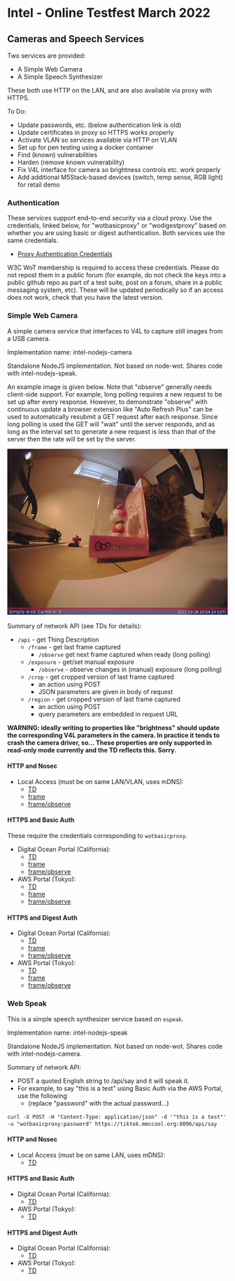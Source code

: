 # Intel - Online Testfest March 2022

## Cameras and Speech Services
Two services are provided:
* A Simple Web Camera
* A Simple Speech Synthesizer

These both use HTTP on the LAN, and are also available via proxy with HTTPS.

To Do:
* Update passwords, etc. (below authentication link is old)
* Update certificates in proxy so HTTPS works properly
* Activate VLAN so services available via HTTP on VLAN
* Set up for pen testing using a docker container
* Find (known) vulnerabilities
* Harden (remove known vulnerability)
* Fix V4L interface for camera so brightness controls etc. work properly
* Add additional M5Stack-based devices (switch, temp sense, RGB light) for retail demo

### Authentication
These services support end-to-end security via a cloud proxy.
Use the credentials, linked below, 
for "wotbasicproxy" or "wodigestproxy" based on whether you are using
basic or digest authentication.
Both services use the same credentials.

* [Proxy Authentication Credentials](https://lists.w3.org/Archives/Member/member-wot-ig/2018May/0003.html)

W3C WoT membership is required to access these credentials.
Please do not repost them in a public forum
(for example,
do not check the keys into a public github repo as part of a test suite,
post on a forum,
share in a public messaging system, etc).
These will be updated periodically so if an access does not work,
check that you have the latest version.

### Simple Web Camera
A simple camera service that interfaces to V4L to capture still images from a USB camera.

Implementation name: intel-nodejs-camera

Standalone NodeJS implementation.  Not based on node-wot. Shares code with intel-nodejs-speak.

An example image is given below.
Note that "observe" generally needs client-side support.
For example, 
long polling requires a new request to be set up after every response.
However, to demonstrate "observe" with continuous update a browser 
extension like "Auto Refresh Plus" can be used to 
automatically resubmit a GET request after each response.
Since long polling is used the GET will "wait" until the server responds,
and as long as the interval set to generate a new request is less than
that of the server then the rate will be set by the server.

![Example image from camera](frame_1.jpeg)

Summary of network API (see TDs for details):
* `/api` - get Thing Description
    * `/frame` - get last frame captured
        - `/observe` get next frame captured when ready (long polling)
    * `/exposure` - get/set manual exposure
        - `/observe` - observe changes in (manual) exposure (long polling)
    * `/crop` - get cropped version of last frame captured
        - an action using POST
        - JSON parameters are given in body of request
    * `/region` - get cropped version of last frame captured
        - an action using POST
        - query parameters are embedded in request URL
    
**WARNING: ideally writing to properties like "brightness"
should update the corresponding V4L parameters in the camera.
In practice it tends to crash the camera driver, so...
These properties are only supported in read-only mode currently
and the TD reflects this.
Sorry.**

#### HTTP and Nosec 
* Local Access (must be on same LAN/VLAN, uses mDNS):
    - [TD](http://sky.local:9191/api) 
    - [frame](http://sky.local:9191/api/frame)
    - [frame/observe](http://sky.local:9191/api/frame/observe)
          
#### HTTPS and Basic Auth
These require the credentials corresponding to `wotbasicproxy`.
* Digital Ocean Portal (California):
    - [TD](https://portal.mmccool.net:8098/api) 
    - [frame](https://portal.mmccool.net:8098/api/frame)
    - [frame/observe](https://portal.mmccool.net:8098/api/frame/observe)
* AWS Portal (Tokyo):
    - [TD](https://tiktok.mmccool.org:8098/api) 
    - [frame](https://tiktok.mmccool.org:8098/api/frame) 
    - [frame/observe](https://tiktok.mmccool.org:8098/api/frame/observe)

#### HTTPS and Digest Auth
* Digital Ocean Portal (California):
    - [TD](https://portal.mmccool.net:8099/api)
    - [frame](https://portal.mmccool.net:8099/api/frame)
    - [frame/observe](https://portal.mmccool.net:8099/api/frame/observe)
* AWS Portal (Tokyo):
    - [TD](https://tiktok.mmccool.org:8099/api) 
    - [frame](https://tiktok.mmccool.org:8099/api/frame)
    - [frame/observe](https://tiktok.mmccool.org:8099/api/frame/observe)
       
### Web Speak
This is a simple speech synthesizer service based on `espeak`.

Implementation name: intel-nodejs-speak

Standalone NodeJS implementation.  Not based on node-wot. Shares code with intel-nodejs-camera.

Summary of network API: 
* POST a quoted English string to /api/say and it will speak it.
* For example, to say "this is a test" using Basic Auth via the AWS Portal, use the following
    - (replace "password" with the actual password...)

```
curl -X POST -H "Content-Type: application/json" -d '"this is a test"' -u "wotbasicproxy:password" https://tiktok.mmccool.org:8096/api/say

```
#### HTTP and Nosec 
* Local Access (must be on same LAN, uses mDNS):
    - [TD](http://sky.local:8085/api) 
          
#### HTTPS and Basic Auth
* Digital Ocean Portal (California):
    - [TD](https://portal.mmccool.net:8096/api) 
* AWS Portal (Tokyo):
    - [TD](https://tiktok.mmccool.org:8096/api) 

#### HTTPS and Digest Auth
* Digital Ocean Portal (California):
    - [TD](https://portal.mmccool.net:8097/api) 
* AWS Portal (Tokyo):
    - [TD](https://tiktok.mmccool.org:8097/api) 
